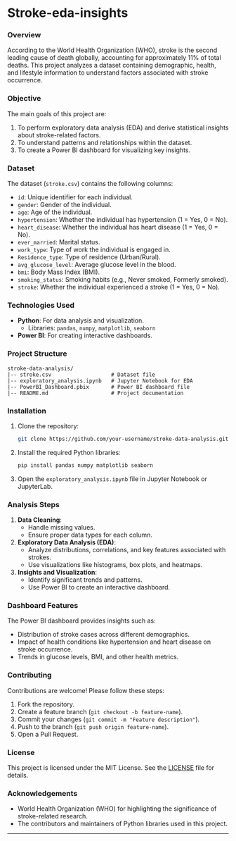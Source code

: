 # Stroke-eda-insights

### Overview
According to the World Health Organization (WHO), stroke is the second leading cause of death globally, accounting for approximately 11% of total deaths. This project analyzes a dataset containing demographic, health, and lifestyle information to understand factors associated with stroke occurrence. 

### Objective
The main goals of this project are:
1. To perform exploratory data analysis (EDA) and derive statistical insights about stroke-related factors.
2. To understand patterns and relationships within the dataset.
3. To create a Power BI dashboard for visualizing key insights.

### Dataset
The dataset (`stroke.csv`) contains the following columns:
- `id`: Unique identifier for each individual.
- `gender`: Gender of the individual.
- `age`: Age of the individual.
- `hypertension`: Whether the individual has hypertension (1 = Yes, 0 = No).
- `heart_disease`: Whether the individual has heart disease (1 = Yes, 0 = No).
- `ever_married`: Marital status.
- `work_type`: Type of work the individual is engaged in.
- `Residence_type`: Type of residence (Urban/Rural).
- `avg_glucose_level`: Average glucose level in the blood.
- `bmi`: Body Mass Index (BMI).
- `smoking_status`: Smoking habits (e.g., Never smoked, Formerly smoked).
- `stroke`: Whether the individual experienced a stroke (1 = Yes, 0 = No).

### Technologies Used
- **Python**: For data analysis and visualization.
  - Libraries: `pandas`, `numpy`, `matplotlib`, `seaborn`
- **Power BI**: For creating interactive dashboards.

### Project Structure
```plaintext
stroke-data-analysis/
|-- stroke.csv                   # Dataset file
|-- exploratory_analysis.ipynb   # Jupyter Notebook for EDA
|-- PowerBI_Dashboard.pbix       # Power BI dashboard file
|-- README.md                    # Project documentation
```

### Installation
1. Clone the repository:
   ```bash
   git clone https://github.com/your-username/stroke-data-analysis.git
   ```
2. Install the required Python libraries:
   ```bash
   pip install pandas numpy matplotlib seaborn
   ```
3. Open the `exploratory_analysis.ipynb` file in Jupyter Notebook or JupyterLab.

### Analysis Steps
1. **Data Cleaning**:
   - Handle missing values.
   - Ensure proper data types for each column.
2. **Exploratory Data Analysis (EDA)**:
   - Analyze distributions, correlations, and key features associated with strokes.
   - Use visualizations like histograms, box plots, and heatmaps.
3. **Insights and Visualization**:
   - Identify significant trends and patterns.
   - Use Power BI to create an interactive dashboard.

### Dashboard Features
The Power BI dashboard provides insights such as:
- Distribution of stroke cases across different demographics.
- Impact of health conditions like hypertension and heart disease on stroke occurrence.
- Trends in glucose levels, BMI, and other health metrics.

### Contributing
Contributions are welcome! Please follow these steps:
1. Fork the repository.
2. Create a feature branch (`git checkout -b feature-name`).
3. Commit your changes (`git commit -m "Feature description"`).
4. Push to the branch (`git push origin feature-name`).
5. Open a Pull Request.

### License
This project is licensed under the MIT License. See the [LICENSE](LICENSE) file for details.

### Acknowledgements
- World Health Organization (WHO) for highlighting the significance of stroke-related research.
- The contributors and maintainers of Python libraries used in this project.

---
